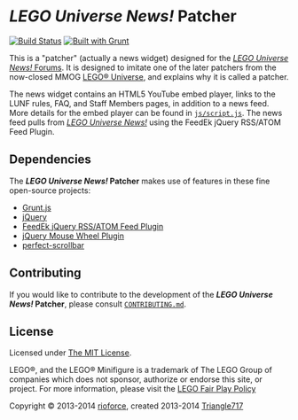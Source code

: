 # _LEGO Universe News!_ Patcher #

[![Build Status](https://travis-ci.org/LEGOUniverseNews/LUN-Patcher.png?branch=gh-pages)](https://travis-ci.org/LEGOUniverseNews/LUN-Patcher) [![Built with Grunt](https://cdn.gruntjs.com/builtwith.png)](http://gruntjs.com/)

This is a "patcher" (actually a news widget) designed for the [_LEGO Universe News!_ Forums](http://legouniversenews.forummotion.com/).
It is designed to imitate one of the later patchers from the now-closed MMOG [LEGO® Universe](http://universe.lego.com/en-us/default.aspx),
and explains why it is called a patcher.

The news widget contains an HTML5 YouTube embed player, links to the LUNF rules, FAQ, and Staff Members pages, in addition to a news feed.
More details for the embed player can be found in [`js/script.js`](js/script.js).
The news feed pulls from [_LEGO Universe News!_](http://legouniversenews.wordpress.com/) using the FeedEk jQuery RSS/ATOM Feed Plugin.

## Dependencies ##

The **_LEGO Universe News!_ Patcher** makes use of features in these fine open-source projects:

* [Grunt.js](http://gruntjs.com/)
* [jQuery](https://jquery.com/)
* [FeedEk jQuery RSS/ATOM Feed Plugin](https://github.com/enginkizil/FeedEk#readme)
* [jQuery Mouse Wheel Plugin](https://github.com/brandonaaron/jquery-mousewheel#readme)
* [perfect-scrollbar](https://github.com/noraesae/perfect-scrollbar#readme)

## Contributing ##

If you would like to contribute to the development of the **_LEGO Universe News!_ Patcher**,
please consult [`CONTRIBUTING.md`](CONTRIBUTING.md).

## License ##

Licensed under [The MIT License](http://opensource.org/licenses/MIT).

LEGO®, and the LEGO® Minifigure is a trademark of The LEGO Group of companies which does not sponsor, authorize or endorse this site, or project. For more information, please visit the [LEGO Fair Play Policy](http://aboutus.lego.com/en-us/legal-notice/fair-play/)

Copyright :copyright: 2013-2014 [rioforce](https://github.com/rioforce/), created 2013-2014 [Triangle717](https://github.com/le717/)
